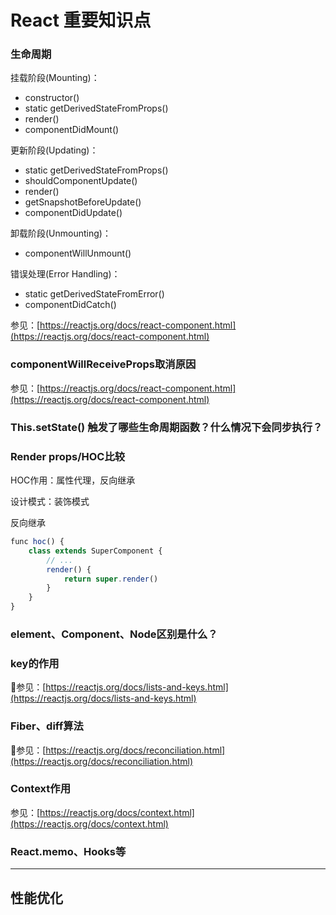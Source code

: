 # React 重要知识点

### **生命周期**

挂载阶段(Mounting)：
- constructor()
- static getDerivedStateFromProps()
- render()
- componentDidMount()

更新阶段(Updating)：
- static getDerivedStateFromProps()
- shouldComponentUpdate()
- render()
- getSnapshotBeforeUpdate()
- componentDidUpdate()

卸载阶段(Unmounting)：
- componentWillUnmount()

错误处理(Error Handling)：
- static getDerivedStateFromError()
- componentDidCatch()

参见：[https://reactjs.org/docs/react-component.html](https://reactjs.org/docs/react-component.html)

### **componentWillReceiveProps取消原因**

参见：[https://reactjs.org/docs/react-component.html](https://reactjs.org/docs/react-component.html)

### **This.setState() 触发了哪些生命周期函数？什么情况下会同步执行？**

### **Render props/HOC比较**

HOC作用：属性代理，反向继承

设计模式：装饰模式

反向继承

```javascript
func hoc() {
    class extends SuperComponent {
        // ...
        render() {
            return super.render()
        }
    }
}
```

### **element、Component、Node区别是什么？**

### **key的作用**

参见：[https://reactjs.org/docs/lists-and-keys.html](https://reactjs.org/docs/lists-and-keys.html)

### **Fiber、diff算法**

参见：[https://reactjs.org/docs/reconciliation.html](https://reactjs.org/docs/reconciliation.html)

### **Context作用**

参见：[https://reactjs.org/docs/context.html](https://reactjs.org/docs/context.html)

### **React.memo、Hooks等**

---

## 性能优化